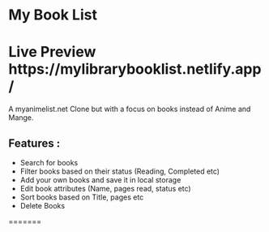 <h1>My Book List </h1>
<h1> Live Preview https://mylibrarybooklist.netlify.app/ </h1>

A myanimelist.net  Clone but with a focus on books instead of Anime and Mange.

<h2> Features : </h2>
<ul>
  <li> Search for books </li>
  <li> Filter books based on their status (Reading, Completed etc)</li>
  <li> Add your own books and save it in local storage </li>
  <li> Edit book attributes (Name, pages read,  status etc) </li>
  <li> Sort books based on Title, pages etc </li>
  <li> Delete Books </li>
</ul>
=======
